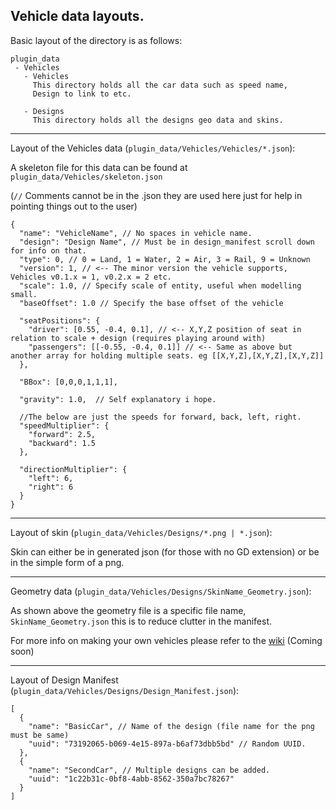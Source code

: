 Vehicle data layouts.
--
Basic layout of the directory is as follows:
```
plugin_data
 - Vehicles
   - Vehicles
     This directory holds all the car data such as speed name,
     Design to link to etc.

   - Designs
     This directory holds all the designs geo data and skins.
```

---

Layout of the Vehicles data (`plugin_data/Vehicles/Vehicles/*.json`):

A skeleton file for this data can be found at `plugin_data/Vehicles/skeleton.json`

(`//` Comments cannot be in the .json they are used here just for help in pointing things out to the user)
```
{
  "name": "VehicleName", // No spaces in vehicle name.
  "design": "Design Name", // Must be in design_manifest scroll down for info on that.
  "type": 0, // 0 = Land, 1 = Water, 2 = Air, 3 = Rail, 9 = Unknown
  "version": 1, // <-- The minor version the vehicle supports, Vehicles v0.1.x = 1, v0.2.x = 2 etc.
  "scale": 1.0, // Specify scale of entity, useful when modelling small.
  "baseOffset": 1.0 // Specify the base offset of the vehicle

  "seatPositions": {
    "driver": [0.55, -0.4, 0.1], // <-- X,Y,Z position of seat in relation to scale + design (requires playing around with)
    "passengers": [[-0.55, -0.4, 0.1]] // <-- Same as above but another array for holding multiple seats. eg [[X,Y,Z],[X,Y,Z],[X,Y,Z]]
  },

  "BBox": [0,0,0,1,1,1],

  "gravity": 1.0,  // Self explanatory i hope.

  //The below are just the speeds for forward, back, left, right.
  "speedMultiplier": {
    "forward": 2.5,
    "backward": 1.5
  },

  "directionMultiplier": {
    "left": 6,
    "right": 6
  }
}
```

---

Layout of skin (`plugin_data/Vehicles/Designs/*.png | *.json`):

Skin can either be in generated json (for those with no GD extension)
or be in the simple form of a png.

---

Geometry data (`plugin_data/Vehicles/Designs/SkinName_Geometry.json`):

As shown above the geometry file is a specific file name, `SkinName_Geometry.json` this is to reduce clutter in the manifest.

For more info on making your own vehicles please refer to the [wiki](https://github.com/JaxkDev/Vehicles/Wiki) (Coming soon)

---

Layout of Design Manifest (`plugin_data/Vehicles/Designs/Design_Manifest.json`):

```
[
  {
    "name": "BasicCar", // Name of the design (file name for the png must be same)
    "uuid": "73192065-b069-4e15-897a-b6af73dbb5bd" // Random UUID.
  },
  {
    "name": "SecondCar", // Multiple designs can be added.
    "uuid": "1c22b31c-0bf8-4abb-8562-350a7bc78267"
  }
]
```